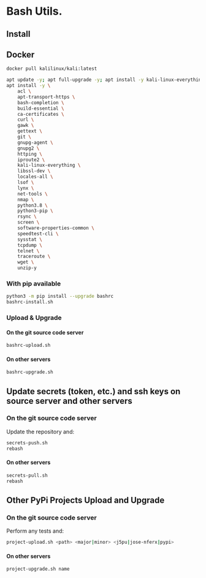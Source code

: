 # Bash Utils.

## Install

## Docker 
```bash
docker pull kalilinux/kali:latest
```

```bash
apt update -y; apt full-upgrade -y; apt install -y kali-linux-everything
apt install -y \
    acl \
    apt-transport-https \
    bash-completion \
    build-essential \
    ca-certificates \
    curl \
    gawk \
    gettext \
    git \
    gnupg-agent \
    gnupg2 \
    httping \
    iproute2 \
    kali-linux-everything \
    libssl-dev \
    locales-all \
    lsof \
    lynx \
    net-tools \
    nmap \
    python3.8 \
    python3-pip \
    rsync \
    screen \
    software-properties-common \
    speedtest-cli \
    sysstat \
    tcpdump \
    telnet \
    traceroute \
    wget \
    unzip-y
```

### With pip available

```bash
python3 -m pip install --upgrade bashrc
bashrc-install.sh
```

### Upload & Upgrade

#### On the git source code server

```bash
bashrc-upload.sh
```

#### On other servers

```bash
bashrc-upgrade.sh
```

## Update secrets (token, etc.) and ssh keys on source server and other servers

### On the git source code server

Update the repository and:

```bash
secrets-push.sh
rebash
```

#### On other servers
```bash
secrets-pull.sh
rebash
```

## Other PyPi Projects Upload and Upgrade

### On the git source code server

Perform any tests and:

```bash
project-upload.sh <path> <major|minor> <j5pu|jose-nferx|pypi>
```

#### On other servers

```bash
project-upgrade.sh name
```
